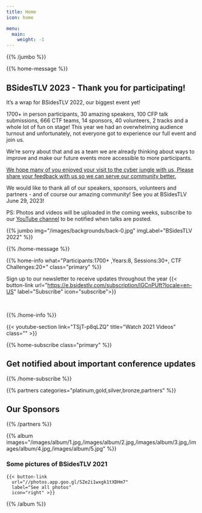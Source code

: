 ```yaml
---
title: Home
icon: home

menu:
  main:
    weight: -1
---
```




<!-- {{% timer "2022-06-30T08:30:00+03:00" "June 30th, 2022 @ 08:30" %}} -->

{{% /jumbo %}}

{{% home-message %}}

## BSidesTLV 2023 - Thank you for participating! 


It’s a wrap for BSidesTLV 2022, our biggest event yet!

1700+ in person participants, 30 amazing speakers, 100 CFP talk submissions, 666 CTF teams, 14 sponsors, 40 volunteers, 2 tracks and a whole lot of fun on stage!
This year we had an overwhelming audience turnout and unfortunately, not everyone got to experience our full event and join us.

We’re sorry about that and as a team we are already thinking about ways to improve and make our future events more accessible to more participants. 

[We hope many of you enjoyed your visit to the cyber jungle with us, Please share your feedback with us so we can serve our community better.](https://forms.gle/3jkbQa1skuV2zzw56)

We would like to thank all of our speakers, sponsors, volunteers and partners - and of course our amazing community! See you at BSidesTLV June 29, 2023!

PS: Photos and videos will be uploaded in the coming weeks, subscribe to our [YouTube channel](https://www.youtube.com/c/BSidesTLV) to be notified when talks are posted. 

{{% jumbo img="/images/backgrounds/back-0.jpg" imgLabel="BSidesTLV 2022" %}}

{{% /home-message %}}


{{% home-info what="Participants:1700+ ,Years:8, Sessions:30+, CTF Challenges:20+" class="primary" %}}

<!-- Watching the event virtually? [Join our Slack!](https://slack.bsidestlv.com) -->

Sign up to our newsletter to receive updates throughout the year
{{< button-link url="https://e.bsidestlv.com/subscription/lGCnPUft?locale=en-US" label="Subscribe" icon="subscribe">}}

<!--{{< button-link label="Register Here!" url="/register" icon="external" >}} -->
<!-- {{< button-link label="Call for speakers" url="https://cfp.bsidestlv.com" icon="cfp" >}} -->
<!--{{< button-link label="Call for sponsors" url="/sponsors" icon="alert" >}} -->
<!--{{< button-link label="Call for volunteers" url="/volunteers" icon="site" >}} -->
&nbsp;
&nbsp;

{{% /home-info %}}

{{< youtube-section link="TSjT-p8qLZQ" title="Watch 2021 Videos" class="" >}}

{{% home-subscribe  class="primary" %}}

## Get notified about important conference updates

{{% /home-subscribe %}}

{{% partners categories="platinum,gold,silver,bronze,partners" %}}

## Our Sponsors

{{% /partners %}}

{{% album images="/images/album/1.jpg,/images/album/2.jpg,/images/album/3.jpg,/images/album/4.jpg,/images/album/5.jpg" %}}

### Some pictures of **BSidesTLV 2021**

    {{< button-link
      url="//photos.app.goo.gl/SZe2i1wxgk1tXDHm7"
      label="See all photos"
      icon="right" >}}

{{% /album  %}}
